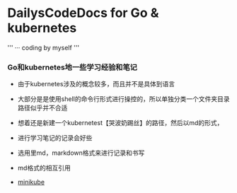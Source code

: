# DailysCodeDocs for Go & kubernetes

'''
··· coding  by myself
'''

### Go和kubernetes地一些学习经验和笔记

- 由于kubernetes涉及的概念较多，而且并不是具体到语言

- 大部分是是使用shell的命令行形式进行操控的，所以单独分类一个文件夹目录路径似乎并不合适

- 想着还是新建一个kubernetest【哭波奶踢丝】的路径，然后以md的形式，

- 进行学习笔记的记录会好些


- 选用里md，markdown格式来进行记录和书写

- md格式的相互引用

- [minikube](minikube/minikube.md)



